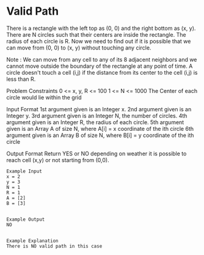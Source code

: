 # Valid Path

There is a rectangle with the left top as (0, 0) and the right bottom as (x, y). There are N circles such that their
centers are inside the rectangle. The radius of each circle is R. Now we need to find out if it is possible that we can
move from (0, 0) to (x, y) without touching any circle.

Note :
We can move from any cell to any of its 8 adjacent neighbors and we cannot move outside the boundary of the rectangle at
any point of time.
A circle doesn't touch a cell (i,j) if the distance from its center to the cell (i,j) is less than R.

Problem Constraints
0 <= x, y, R <= 100
1 <= N <= 1000
The Center of each circle would lie within the grid

Input Format
1st argument given is an Integer x.
2nd argument given is an Integer y.
3rd argument given is an Integer N, the number of circles.
4th argument given is an Integer R, the radius of each circle.
5th argument given is an Array A of size N, where A[i] = x coordinate of the ith circle
6th argument given is an Array B of size N, where B[i] = y coordinate of the ith circle

Output Format
Return YES or NO depending on weather it is possible to reach cell (x,y) or not starting from (0,0).

```plain
Example Input
x = 2
y = 3
N = 1
R = 1
A = [2]
B = [3]


Example Output
NO


Example Explanation
There is NO valid path in this case
```
